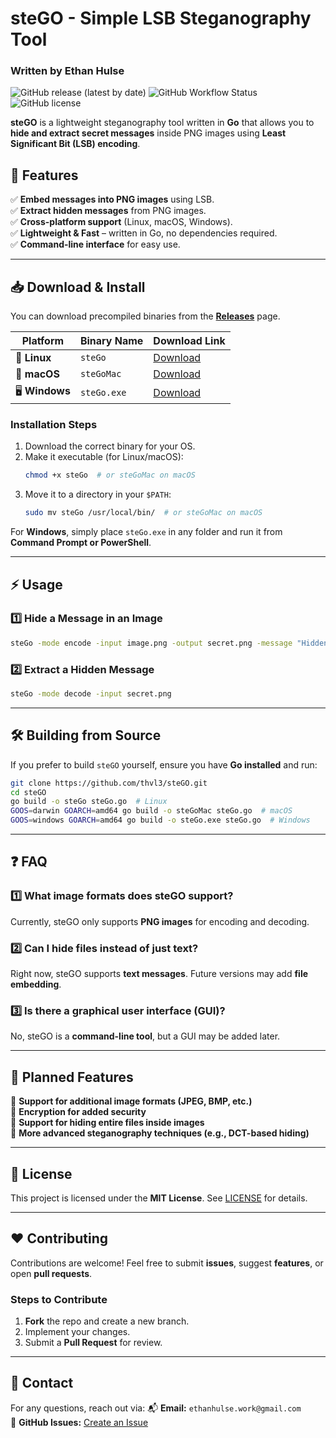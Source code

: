 # steGO - Simple LSB Steganography Tool

### Written by Ethan Hulse
![GitHub release (latest by date)](https://img.shields.io/github/v/release/thvl3/steGO)
![GitHub Workflow Status](https://img.shields.io/github/actions/workflow/status/thvl3/steGO/build.yml?branch=main)
![GitHub license](https://img.shields.io/github/license/thvl3/steGO)

**steGO** is a lightweight steganography tool written in **Go** that allows you to **hide and extract secret messages** inside PNG images using **Least Significant Bit (LSB) encoding**.

## 🚀 Features
✅ **Embed messages into PNG images** using LSB.  
✅ **Extract hidden messages** from PNG images.  
✅ **Cross-platform support** (Linux, macOS, Windows).  
✅ **Lightweight & Fast** – written in Go, no dependencies required.  
✅ **Command-line interface** for easy use.  

---

## 📥 Download & Install
You can download precompiled binaries from the **[Releases](https://github.com/thvl3/steGO/releases)** page.

| Platform | Binary Name | Download Link |
|----------|------------|---------------|
| 🐧 **Linux** | `steGo` | [Download](https://github.com/thvl3/steGO/releases/latest) |
| 🍏 **macOS** | `steGoMac` | [Download](https://github.com/thvl3/steGO/releases/latest) |
| 🖥 **Windows** | `steGo.exe` | [Download](https://github.com/thvl3/steGO/releases/latest) |

### **Installation Steps**
1. Download the correct binary for your OS.
2. Make it executable (for Linux/macOS):
   ```sh
   chmod +x steGo  # or steGoMac on macOS
   ```
3. Move it to a directory in your `$PATH`:
   ```sh
   sudo mv steGo /usr/local/bin/  # or steGoMac on macOS
   ```

For **Windows**, simply place `steGo.exe` in any folder and run it from **Command Prompt or PowerShell**.

---

## ⚡ Usage
### **1️⃣ Hide a Message in an Image**
```sh
steGo -mode encode -input image.png -output secret.png -message "Hidden text"
```
### **2️⃣ Extract a Hidden Message**
```sh
steGo -mode decode -input secret.png
```

---

## 🛠 Building from Source
If you prefer to build `steGO` yourself, ensure you have **Go installed** and run:
```sh
git clone https://github.com/thvl3/steGO.git
cd steGO
go build -o steGo steGo.go  # Linux
GOOS=darwin GOARCH=amd64 go build -o steGoMac steGo.go  # macOS
GOOS=windows GOARCH=amd64 go build -o steGo.exe steGo.go  # Windows
```

---

## ❓ FAQ
### **1️⃣ What image formats does steGO support?**
Currently, steGO only supports **PNG images** for encoding and decoding.

### **2️⃣ Can I hide files instead of just text?**
Right now, steGO supports **text messages**. Future versions may add **file embedding**.

### **3️⃣ Is there a graphical user interface (GUI)?**
No, steGO is a **command-line tool**, but a GUI may be added later.

---

## 🎯 Planned Features
🔹 **Support for additional image formats (JPEG, BMP, etc.)**  
🔹 **Encryption for added security**  
🔹 **Support for hiding entire files inside images**  
🔹 **More advanced steganography techniques (e.g., DCT-based hiding)**  

---

## 📜 License
This project is licensed under the **MIT License**. See [LICENSE](LICENSE) for details.

---

## ❤️ Contributing
Contributions are welcome! Feel free to submit **issues**, suggest **features**, or open **pull requests**.

### **Steps to Contribute**
1. **Fork** the repo and create a new branch.
2. Implement your changes.
3. Submit a **Pull Request** for review.

---

## 📧 Contact
For any questions, reach out via:
📬 **Email:** `ethanhulse.work@gmail.com`  
🐙 **GitHub Issues:** [Create an Issue](https://github.com/thvl3/steGO/issues)
